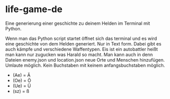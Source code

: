 # life-game-de
Eine generierung einer geschichte zu deinem Helden im Terminal mit Python. 

Wenn man das Python script startet öffnet sich das terminal und es wird eine geschichte von dem Helden generiert. Nur in Text form. Dabei gibt es auch kämpfe und verschiedene Waffentypen. Eis ist ein autobattler heißt man kann nur zugucken was Harald so macht.
Man kann auch in denn Dateien enemy.json und location.json neue Orte und Menschen hinzufügen. 
Umlaute möglich. Kein Buchstaben mit keinem anfangsbuchstaben möglich.
- (Ae) = Ä
- (Oe) = Ö
- (Ue) = Ü
- (sz) = ß
